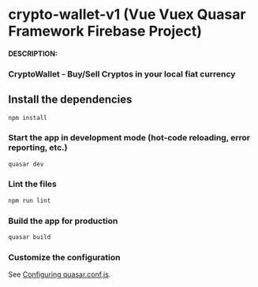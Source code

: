 # crypto-wallet-v1 (Vue Vuex Quasar Framework Firebase Project)

<h4>DESCRIPTION:</h4>
<h3>CryptoWallet - Buy/Sell Cryptos in your local fiat currency</h3>




## Install the dependencies
```bash
npm install
```

### Start the app in development mode (hot-code reloading, error reporting, etc.)
```bash
quasar dev
```

### Lint the files
```bash
npm run lint
```

### Build the app for production
```bash
quasar build
```

### Customize the configuration
See [Configuring quasar.conf.js](https://quasar.dev/quasar-cli/quasar-conf-js).
